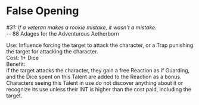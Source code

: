 # False Opening

*#31: If a veteran makes a rookie mistake, it wasn't a mistake.*  
-- 88 Adages for the Adventurous Aetherborn

Use: Influence forcing the target to attack the character, or a Trap punishing the target for attacking the character.  
Cost: 1+ Dice  
Benefit:  
if the target attacks the character, they gain a free Reaction as if Guarding, and the Dice spent on this Talent are added to the Reaction as a bonus. Characters seeing this Talent in use do not discover anything about it or recognize its use unless their INT is higher than the cost paid, including the target.